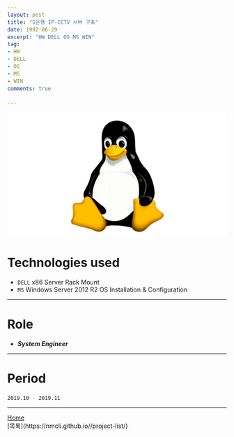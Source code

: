 ```yaml
---
layout: post
title: "S은행 IP-CCTV 서버 구축"
date: 1992-06-29
excerpt: "HW DELL OS MS WIN"
tag:
- HW
- DELL
- OS
- MS
- WIN
comments: true

---
```


![Untitled](/assets/img/linux_logo.png)
# Technologies used
* `DELL` x86 Server Rack Mount
* `MS` Windows Server 2012 R2 OS Installation & Configuration

---

# Role
* ***System Engineer***

---

# Period
```bash
2019.10 - 2019.11
```
---

<div markdown="0"><a href="#" class="btn">Home</a></div>
[목록](https://nmcli.github.io//project-list/)

